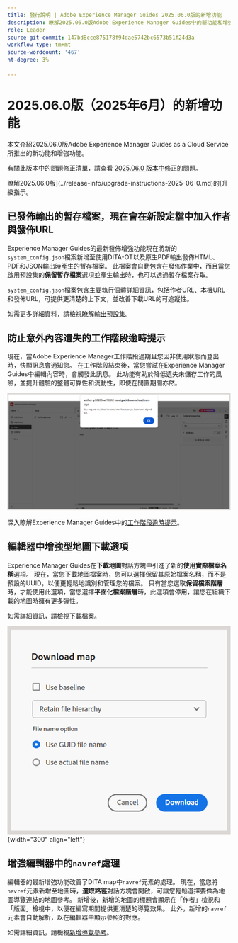 ```yaml
---
title: 發行說明 | Adobe Experience Manager Guides 2025.06.0版的新增功能
description: 瞭解2025.06.0版Adobe Experience Manager Guides中的新功能和增強功能
role: Leader
source-git-commit: 147bd8cce875178f94dae5742bc6573b51f24d3a
workflow-type: tm+mt
source-wordcount: '467'
ht-degree: 3%

---
```


# 2025.06.0版（2025年6月）的新增功能

本文介紹2025.06.0版Adobe Experience Manager Guides as a Cloud Service所推出的新功能和增強功能。

有關此版本中的問題修正清單，請查看 [2025.06.0 版本中修正的問題](fixed-issues-2025-06-0.md)。

瞭解2025.06.0版](../release-info/upgrade-instructions-2025-06-0.md)的[升級指示。

## 已發佈輸出的暫存檔案，現在會在新設定檔中加入作者與發佈URL

Experience Manager Guides的最新發佈增強功能現在將新的`system_config.json`檔案新增至使用DITA-OT以及原生PDF輸出發佈HTML、PDF和JSON輸出時產生的暫存檔案。 此檔案會自動包含在發佈作業中，而且當您啟用預設集的&#x200B;**保留暫存檔案**&#x200B;選項並產生輸出時，也可以透過暫存檔案存取。

`system_config.json`檔案包含主要執行個體詳細資訊，包括作者URL、本機URL和發佈URL，可提供更清楚的上下文，並改善下載URL的可追蹤性。

如需更多詳細資料，請檢視[瞭解輸出預設集](../user-guide/generate-output-understand-presets.md)。

## 防止意外內容遺失的工作階段逾時提示

現在，當Adobe Experience Manager工作階段過期且您因非使用狀態而登出時，快顯訊息會通知您。 在工作階段結束後，當您嘗試在Experience Manager Guides中編輯內容時，會觸發此訊息。 此功能有助於降低遺失未儲存工作的風險，並提升體驗的整體可靠性和流動性，即使在閒置期間亦然。

![](assets/sign-out-prompt.png)

深入瞭解Experience Manager Guides中的[工作階段逾時提示](../user-guide/session-timeout-prompt.md)。

## 編輯器中增強型地圖下載選項

Experience Manager Guides在&#x200B;**下載地圖**&#x200B;對話方塊中引進了新的&#x200B;**使用實際檔案名稱**&#x200B;選項。 現在，當您下載地圖檔案時，您可以選擇保留其原始檔案名稱，而不是預設的UUID，以便更輕鬆地識別和管理您的檔案。 只有當您選取&#x200B;**保留檔案階層**&#x200B;時，才能使用此選項，當您選擇&#x200B;**平面化檔案階層**&#x200B;時，此選項會停用，讓您在組織下載的地圖時擁有更多彈性。

如需詳細資訊，請檢視[下載檔案](../user-guide/authoring-download-assets.md#download-a-dita-map-file-from-the-editor)。

![](assets/download-map-dialog-new.png){width="300" align="left"}


## 增強編輯器中的`navref`處理

編輯器的最新增強功能改善了DITA map中`navref`元素的處理。 現在，當您將`navref`元素新增至地圖時，**選取路徑**&#x200B;對話方塊會開啟，可讓您輕鬆選擇要做為地圖導覽連結的地圖參考。 新增後，新增的地圖的標題會顯示在「作者」檢視和「版面」檢視中，以便在編寫期間提供更清楚的導覽效果。  此外，新增的`navref`元素會自動解析，以在編輯器中顯示參照的對應。

如需詳細資訊，請檢視[新增導覽參考](../user-guide/map-editor-other-features.md#add-navigation-references)。
